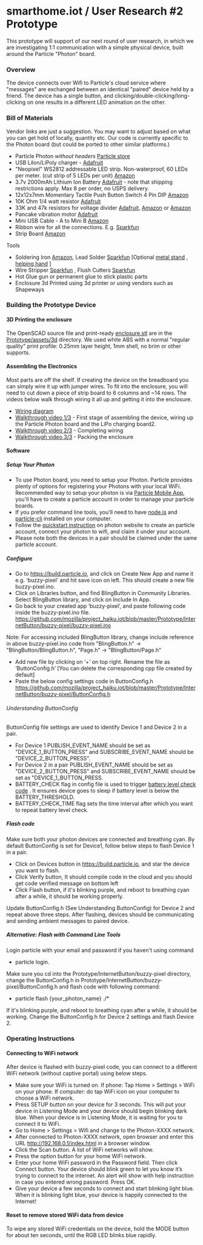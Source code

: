 # smarthome.iot / User Research #2 Prototype

This prototype will support of our next round of user research, in which we are investigating 1:1 communication with a simple physical device, built around the Particle "Photon" board.

### Overview

The device connects over Wifi to Particle's cloud service where "messages" are exchanged between an identical "paired" device held by a friend. The device has a single button, and clicking/double-clicking/long-clicking on one results in a different LED animation on the other.

### Bill of Materials

Vendor links are just a suggestion. You may want to adjust based on what you can get hold of locally, quantity etc. Our code is currently specific to the Photon board (but could be ported to other similar platforms.)

* Particle Photon *without headers* [Particle store](https://store.particle.io/)
* USB LiIon/LiPoly charger - [Adafruit](https://www.adafruit.com/products/259)
* "Neopixel" WS2812 addressable LED strip. Non-waterproof, 60 LEDs per meter. (cut strip of 5 LEDs per unit) [Amazon](http://www.amazon.com/Mokungit-Programmable-Individually-Addressable-Non-waterproof/dp/B01D1EDDR8)
* 3.7v 2000mAh Lithium Ion Battery [Adafruit](https://www.adafruit.com/products/2011) - note that shipping restrictions apply. Max 8 per order, no USPS delivery.
* 12x12x7mm Momentary Tactile Push Button Switch 4 Pin DIP [Amazon](http://www.amazon.com/uxcell%C2%AE-12x12x7mm-Momentary-Button-Switch/dp/B009ERT2NQ)
* 10K Ohm 1/4 watt resistor [Adafruit](https://www.adafruit.com/products/2784)
* 33K and 47k resistors for voltage divider [Adafruit](https://www.adafruit.com/products/2786), [Amazon](http://www.amazon.com/Projects-25EP51433K0-33k-Resistors-Pack/dp/B0185FCAUY?ie=UTF8&psc=1&redirect=true&ref_=ox_sc_act_title_1&smid=ATVPDKIKX0DER)  or [Amazon](http://www.amazon.com/Projects-EPC-106-Value-Resistor-Kit/dp/B00NENE5WY?ie=UTF8&psc=1&redirect=true&ref_=oh_aui_detailpage_o02_s00)
* Pancake vibration motor [Adafruit](https://www.adafruit.com/products/1201)
* Mini USB Cable - A to Mini B [Amazon](http://www.amazon.com/StarTech-com-Mini-USB-Cable-USB2HABM6RA/dp/B004NO0L4O)
* Ribbon wire for all the connections. E.g. [Sparkfun](https://www.sparkfun.com/products/10646)
* Strip Board [Amazon](https://www.amazon.com/gp/product/B0076O73HQ/ref=oh_aui_detailpage_o00_s00?ie=UTF8&psc=1)

Tools
* Soldering Iron [Amazon](https://www.amazon.com/gp/product/B013JM4AW4/ref=oh_aui_detailpage_o08_s01?ie=UTF8&psc=1), Lead Solder [Sparkfun](https://www.sparkfun.com/products/9161) [Optional  [metal stand](https://www.sparkfun.com/products/9477) , [helping hand](http://www.amazon.com/SE-MZ101B-Helping-Magnifying-Glass/dp/B000RB38X8?ie=UTF8&psc=1&redirect=true&ref_=oh_aui_detailpage_o08_s00) ]
* Wire Stripper [Sparkfun](https://www.sparkfun.com/products/12630) , Flush Cutters [Sparkfun](https://www.sparkfun.com/products/11952) 
* Hot Glue gun or permanent glue to stick plastic parts
* Enclosure 3d Printed using 3d printer or using vendors such as Shapeways




### Building the Prototype Device

#### 3D Printing the enclosure

The OpenSCAD source file and print-ready [enclosure.stl](assets/3d/enclosure.stl) are in the [Prototype/assets/3d](assets/3d) directory. We used white ABS with a normal "regular quality" print profile: 0.25mm layer height, 1mm shell, no brim or other supports.

#### Assembling the Electronics

Most parts are off the shelf. If creating the device on the breadboard you can simply wire it up with jumper wires. To fit into the enclosure, you will need to cut down a piece of strip board to 6 columns and ~14 rows. The videos below walk through wiring it all up and getting it into the enclosure.

* [Wiring diagram](assets/BlinkyButton_bb.png)
* [Walkthrough video 1/3](https://www.youtube.com/watch?v=C2MHg81-BwQ) - First stage of assembling the device, wiring up the Particle Photon board and the LiPo charging board2.
* [Walkthrough video 2/3](https://youtu.be/lktK18RHnlE) - Completing wiring
* [Walkthrough video 3/3](https://youtu.be/VAnI2gIuZO8) - Packing the enclosure


#### Software

##### Setup Your Photon

* To use Photon board, you need to setup your Photon. Particle provides plenty of options for registering your Photons with your local WiFi.  Recommended way to setup your photon is via [Particle Mobile App](https://docs.particle.io/guide/getting-started/start/photon/#prerequisites-for-setup), you'll have to create a particle account in order to manage your particle boards.
* If you prefer command line tools, you'll need to have [node.js](https://nodejs.org/) and [particle-cli](https://github.com/spark/particle-cli) installed on your computer.
* Follow the [quickstart instruction](https://docs.particle.io/guide/getting-started/start/photon/#step-1-power-on-your-device) on photon website to create an particle account, connect your photon to wifi, and claim it under your account.
* Please note both the devices in a pair should be claimed under the same particle account.


##### Configure

* Go to https://build.particle.io, and click on Create New App and name it e.g. ‘buzzy-pixel’ and hit save icon on left. This should create a new file buzzy-pixel.ino.
* Click on Libraries button, and find BlingButton in Community Libraries. Select BlingButton library, and click on Include In App.
* Go back to your created app ‘buzzy-pixel’, and paste following code inside the buzzy-pixel.ino file. 
https://github.com/mozilla/project_haiku.iot/blob/master/Prototype/InternetButton/buzzy-pixel/buzzy-pixel.ino

Note: For accessing included BlingButton library, change include reference in above buzzy-pixel.ino code from "BlingButton.h" -> "BlingButton/BlingButton.h",  "Page.h" -> "BlingButton/Page.h"

* Add new file by clicking on ‘+’ on top right. Rename the file as ‘ButtonConfig.h’ [You can delete the corresponding cpp file created by default]
* Paste the below config settings code in ButtonConfig.h 
https://github.com/mozilla/project_haiku.iot/blob/master/Prototype/InternetButton/buzzy-pixel/ButtonConfig.h


###### Understanding ButtonConfig

ButtonConfig file settings are used to identify Device 1 and Device 2 in a pair.
* For Device 1  PUBLISH_EVENT_NAME  should be set as "DEVICE_1_BUTTON_PRESS" and SUBSCRIBE_EVENT_NAME should be "DEVICE_2_BUTTON_PRESS".
* For Device 2 in a pair PUBLISH_EVENT_NAME  should be set as "DEVICE_2_BUTTON_PRESS" and SUBSCRIBE_EVENT_NAME should be set as "DEVICE_1_BUTTON_PRESS.
* BATTERY_CHECK flag in config file is used to trigger [battery level check code](https://github.com/mozilla/smarthome.iot/blob/master/Prototype/InternetButton/buzzy-pixel/buzzy-pixel.ino#L116) . It ensures device goes to sleep if battery level is below the BATTERY_THRESHOLD.
* BATTERY_CHECK_TIME flag sets the time interval after which you want to repeat battery level check.


##### Flash code

Make sure both your photon devices are connected and breathing cyan.  By default ButtonConfig is set for Device1, follow below steps to flash Device 1 in a pair.

* Click on Devices button in https://build.particle.io, and star the device you want to flash.
* Click Verify button, It should compile code in the cloud and you should get code verified message on bottom left
* Click Flash button, if it's blinking purple, and reboot to breathing cyan after a while, it should be working properly.

Update ButtonConfig.h (See Understanding ButtonConfig) for Device 2 and repeat above three steps. After flashing, devices should be communicating and sending ambient messages to paired device.


##### Alternative: Flash with Command Line Tools

Login particle with your email and password if you haven't using command

* particle login.

Make sure you cd into the Prototype/InternetButton/buzzy-pixel directory, change the ButtonConfig.h in Prototype/InternetButton/buzzy-pixel/ButtonConfig.h and flash code with following command:

* particle flash {your_photon_name} ./*

If it's blinking purple, and reboot to breathing cyan after a while, it should be working. Change the ButtonConfig.h for Device 2 settings and flash Device 2.



### Operating Instructions

#### Connecting to WiFi network

After device is flashed with buzzy-pixel code, you can connect to a different WiFi network (without captive portal) using below steps.

* Make sure your WiFi is turned on. If phone: Tap Home > Settings > WiFi on your phone. If computer: do tap WiFi icon on your computer to choose a WiFi network.
* Press SETUP button on your device for 3 seconds. This will put your device in Listening Mode and your device should begin blinking dark blue. When your device is in Listening Mode, it is waiting for you to connect it to WiFi.
* Go to Home > Settings > Wifi and change to the Photon-XXXX network.
* After connected to Photon-XXXX network, open browser and enter this URL http://192.168.0.1/index.html in a browser window.
* Click the Scan button. A list of WiFi networks will show.
* Press the option button for your home WiFi network.
* Enter your home WiFi password in the Password field. Then click Connect button. Your device should blink green to let you know it’s trying to connect to the internet. An alert will show with help instruction in case you entered wrong password. Press OK.
* Give your device a few seconds to connect and start blinking light blue. When it is blinking light blue, your device is happily connected to the Internet!

#### Reset to remove stored WiFi data from device
To wipe any stored WiFi credentials on the device, hold the MODE button for about ten seconds, until the RGB LED blinks blue rapidly.
